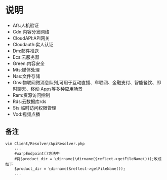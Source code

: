 # 说明
- Afs:人机验证
- Cdn:内容分发网络
- CloudAPI:API网关
- Cloudauth:实人认证
- Dm:邮件推送
- Ecs:云服务器
- Green:内容安全
- Mts:媒体处理
- Nas:文件存储
- Ons:物联网微消息队列,可用于互动直播、车联网、金融支付、智能餐饮、即时聊天、移动 Apps等多种应用场景
- Ram:资源访问控制
- Rds:云数据库rds
- Sts:临时访问权限管理
- Vod:视频点播

## 备注
```
vim Client/Resolver/ApiResolver.php
    ...
    #warpEndpoint()方法中
    #将$product_dir = \dirname(\dirname($reflect->getFileName()));改成如下
    $product_dir = \dirname($reflect->getFileName());
    ...
```
